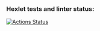 ### Hexlet tests and linter status:
[![Actions Status](https://github.com/Obolduy/php-project-45/actions/workflows/hexlet-check.yml/badge.svg)](https://github.com/Obolduy/php-project-45/actions)
